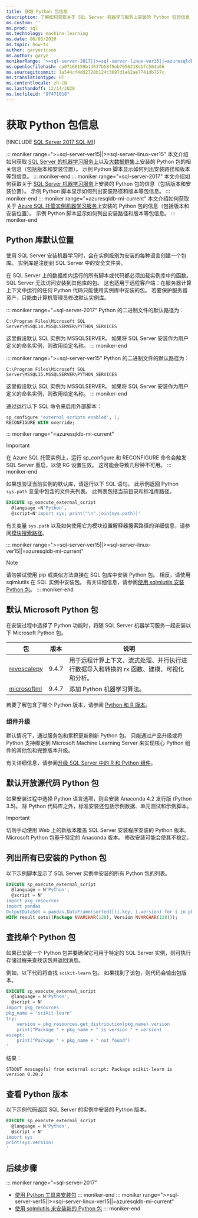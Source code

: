 ```yaml
---
title: 获取 Python 包信息
description: 了解如何获取关于 SQL Server 机器学习服务上安装的 Python 包的信息（包括版本和安装位置）。
ms.custom: ''
ms.prod: sql
ms.technology: machine-learning
ms.date: 06/03/2020
ms.topic: how-to
author: garyericson
ms.author: garye
monikerRange: '>=sql-server-2017||>=sql-server-linux-ver15||=azuresqldb-mi-current'
ms.openlocfilehash: ca07166159b1d637b58f9eb7056218d1fc504a66
ms.sourcegitcommit: 1a544cf4dd2720b124c3697d1e62ae7741db757c
ms.translationtype: HT
ms.contentlocale: zh-CN
ms.lasthandoff: 12/14/2020
ms.locfileid: "97471018"
---
```

# <a name="get-python-package-information"></a>获取 Python 包信息

[!INCLUDE [SQL Server 2017 SQL MI](../../includes/applies-to-version/sqlserver2017-asdbmi.md)]

::: moniker range=">=sql-server-ver15||>=sql-server-linux-ver15"
本文介绍如何获取 [SQL Server 的机器学习服务上](../sql-server-machine-learning-services.md)以及[大数据群集](../../big-data-cluster/machine-learning-services.md)上安装的 Python 包的相关信息（包括版本和安装位置）。 示例 Python 脚本显示如何列出安装路径和版本等包信息。
::: moniker-end
::: moniker range="=sql-server-2017"
本文介绍如何获取关于 [SQL Server 机器学习服务](../sql-server-machine-learning-services.md)上安装的 Python 包的信息（包括版本和安装位置）。 示例 Python 脚本显示如何列出安装路径和版本等包信息。
::: moniker-end
::: moniker range="=azuresqldb-mi-current"
本文介绍如何获取关于 [Azure SQL 托管实例机器学习服务](/azure/azure-sql/managed-instance/machine-learning-services-overview)上安装的 Python 包的信息（包括版本和安装位置）。 示例 Python 脚本显示如何列出安装路径和版本等包信息。
::: moniker-end

## <a name="default-python-library-location"></a>Python 库默认位置

使用 SQL Server 安装机器学习时，会在实例级别为安装的每种语言创建一个包库。 实例库是注册到 SQL Server 中的安全文件夹。

在 SQL Server 上的数据库内运行的所有脚本或代码都必须加载实例库中的函数。 SQL Server 无法访问安装到其他库的包。 这也适用于远程客户端：在服务器计算上下文中运行的任何 Python 代码只能使用实例库中安装的包。
若要保护服务器资产，只能由计算机管理员修改默认实例库。

::: moniker range="=sql-server-2017"
Python 的二进制文件的默认路径为：

`C:\Program Files\Microsoft SQL Server\MSSQL14.MSSQLSERVER\PYTHON_SERVICES`

这里假设默认 SQL 实例为 MSSQLSERVER。 如果将 SQL Server 安装作为用户定义的命名实例，则改用给定名称。
::: moniker-end

::: moniker range=">=sql-server-ver15"
Python 的二进制文件的默认路径为：

`C:\Program Files\Microsoft SQL Server\MSSQL15.MSSQLSERVER\PYTHON_SERVICES`

这里假设默认 SQL 实例为 MSSQLSERVER。 如果将 SQL Server 安装作为用户定义的命名实例，则改用给定名称。
::: moniker-end

通过运行以下 SQL 命令来启用外部脚本：

```sql
sp_configure 'external scripts enabled', 1;
RECONFIGURE WITH override;
```

::: moniker range="=azuresqldb-mi-current"
> [!IMPORTANT]
> 在 Azure SQL 托管实例上，运行 sp_configure 和 RECONFIGURE 命令会触发 SQL Server 重启，以使 RG 设置生效。 这可能会导致几秒钟不可用。
::: moniker-end

如果想验证当前实例的默认库，请运行以下 SQL 语句。 此示例返回 Python `sys.path` 变量中包含的文件夹列表。 此列表包括当前目录和标准库路径。

```sql
EXECUTE sp_execute_external_script
  @language =N'Python',
  @script=N'import sys; print("\n".join(sys.path))'
```

有关变量 `sys.path` 以及如何使用它为模块设置解释器搜索路径的详细信息，请参阅[模块搜索路径](https://docs.python.org/2/tutorial/modules.html#the-module-search-path)。

::: moniker range=">=sql-server-ver15||>=sql-server-linux-ver15||=azuresqldb-mi-current"
> [!NOTE]
> 请勿尝试使用 pip 或类似方法直接在 SQL 包库中安装 Python 包。 相反，请使用 sqlmlutils 在 SQL 实例中安装包。 有关详细信息，请参阅[使用 sqlmlutils 安装 Python 包](install-additional-python-packages-on-sql-server.md)。
::: moniker-end

## <a name="default-microsoft-python-packages"></a>默认 Microsoft Python 包

在安装过程中选择了 Python 功能时，将随 SQL Server 机器学习服务一起安装以下 Microsoft Python 包。

| 包 | 版本 |  说明 |
| ---------|---------|--------------|
| [revoscalepy](/machine-learning-server/python-reference/revoscalepy/revoscalepy-package) | 9.4.7 | 用于远程计算上下文、流式处理、并行执行进行数据导入和转换的 rx 函数、建模、可视化和分析。 |
| [microsoftml](/machine-learning-server/python-reference/microsoftml/microsoftml-package) | 9.4.7 | 添加 Python 机器学习算法。 |

若要了解包含了哪个 Python 版本，请参阅 [Python 和 R 版本](../sql-server-machine-learning-services.md#versions)。

### <a name="component-upgrades"></a>组件升级

默认情况下，通过服务包和累积更新刷新 Python 包。 只能通过产品升级或将 Python 支持绑定到 Microsoft Machine Learning Server 来实现核心 Python 组件的其他包和完整版本升级。

有关详细信息，请参阅[升级 SQL Server 中的 R 和 Python 组件](../install/upgrade-r-and-python.md)。

## <a name="default-open-source-python-packages"></a>默认开放源代码 Python 包

如果安装过程中选择 Python 语言选项，则会安装 Anaconda 4.2 发行版 (Python 3.5)。 除 Python 代码库之外，标准安装还包括示例数据、单元测试和示例脚本。

> [!IMPORTANT]
> 切勿手动使用 Web 上的新版本覆盖 SQL Server 安装程序安装的 Python 版本。 Microsoft Python 包基于特定的 Anaconda 版本。 修改安装可能会使其不稳定。

## <a name="list-all-installed-python-packages"></a>列出所有已安装的 Python 包

以下示例脚本显示了 SQL Server 实例中安装的所有 Python 包的列表。

```sql
EXECUTE sp_execute_external_script
  @language = N'Python',
  @script = N'
import pkg_resources
import pandas
OutputDataSet = pandas.DataFrame(sorted([(i.key, i.version) for i in pkg_resources.working_set]))'
WITH result sets((Package NVARCHAR(128), Version NVARCHAR(128)));
```

## <a name="find-a-single-python-package"></a>查找单个 Python 包

如果已安装一个 Python 包并要确保它可用于特定的 SQL Server 实例，则可执行存储过程来查找该包并返回消息。

例如，以下代码将查找 `scikit-learn` 包。
如果找到了该包，则代码会输出包版本。

```sql
EXECUTE sp_execute_external_script
  @language = N'Python',
  @script = N'
import pkg_resources
pkg_name = "scikit-learn"
try:
    version = pkg_resources.get_distribution(pkg_name).version
    print("Package " + pkg_name + " is version " + version)
except:
    print("Package " + pkg_name + " not found")
'
```

结果：

```text
STDOUT message(s) from external script: Package scikit-learn is version 0.20.2
```

<a name="bkmk_SQLPythonVersion"></a>
## <a name="view-the-version-of-python"></a>查看 Python 版本

以下示例代码返回 SQL Server 的实例中安装的 Python 版本。

```sql
EXECUTE sp_execute_external_script
  @language = N'Python',
  @script = N'
import sys
print(sys.version)
'
```

## <a name="next-steps"></a>后续步骤

::: moniker range="=sql-server-2017"
+ [使用 Python 工具来安装包](install-python-packages-standard-tools.md)
::: moniker-end
::: moniker range=">=sql-server-ver15||>=sql-server-linux-ver15||=azuresqldb-mi-current"
+ [使用 sqlmlutils 来安装新的 Python 包](install-additional-r-packages-on-sql-server.md)
::: moniker-end